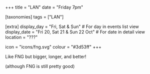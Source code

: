 +++
title = "LAN"
date = "Friday 7pm"

[taxonomies]
tags = ["LAN"]

[extra]
display_day = "Fri, Sat & Sun"     # For day in events list view
display_date = "Fri 20, Sat 21 & Sun 22 Oct"  # For date in detail view
location = "???"

icon = "icons/fng.svg"
colour = "#3d53ff"
+++

Like FNG but bigger, longer, and better!

(although FNG is still pretty good)